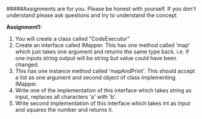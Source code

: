 #####Assignments are for you. 
Please be honest with yourself. If you don't understand please ask questions and try to 
understand the concept

__Assignment1:__
1. You will create a class called "CodeExecutor"
2. Create an interface called IMapper. This has one method called 'map' which just takes one argument and returns the 
    same type back. i.e. if one inputs string output will be string but value could have been changed. 
3. This has one instance method called 'mapAndPrint'. This should accept a list as one argument and second object of class 
    implementing IMapper.
4. Write one of the implementation of this interface which takes string as input, replaces all characters 'a' with 'b'.
5. Write second implementation of this interface which takes int as input and squares the number and returns it.